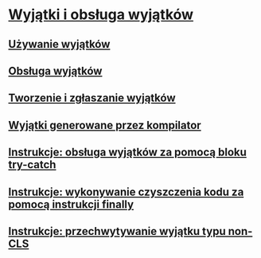 # [Wyjątki i obsługa wyjątków](index.md)
## [Używanie wyjątków](using-exceptions.md)
## [Obsługa wyjątków](exception-handling.md)
## [Tworzenie i zgłaszanie wyjątków](creating-and-throwing-exceptions.md)
## [Wyjątki generowane przez kompilator](compiler-generated-exceptions.md)
## [Instrukcje: obsługa wyjątków za pomocą bloku try-catch](how-to-handle-an-exception-using-try-catch.md)
## [Instrukcje: wykonywanie czyszczenia kodu za pomocą instrukcji finally](how-to-execute-cleanup-code-using-finally.md)
## [Instrukcje: przechwytywanie wyjątku typu non-CLS](how-to-catch-a-non-cls-exception.md)
